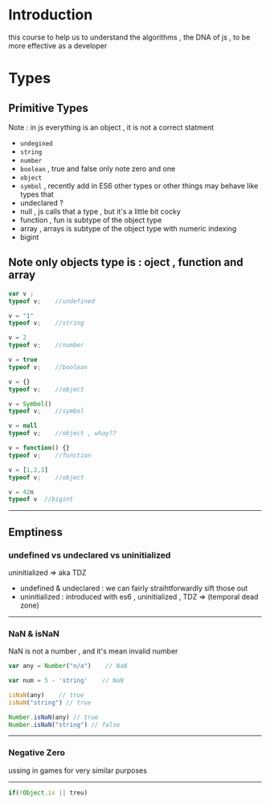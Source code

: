 # Introduction
this course to help us to understand the algorithms , the DNA of js , to be more
effective as a developer 


# Types
## Primitive Types
Note : in js everything is an object , it is not a correct statment 
- `undegined`
- `string`
- `number`
- `boolean` , true and false only note zero and one
- `object`
- `symbol` , recently add in ES6
other types or other things may behave like types that
- undeclared ?
- null , js calls that a type , but it's a little bit cocky
- function , fun is subtype of the object type
- array , arrays is subtype of the object type with numeric indexing
- bigint

**Note** only objects type is : oject , function and array 
---
```javascript
var v ;
typeof v;    //undefined

v = "1"
typeof v;    //string

v = 2
typeof v;    //number

v = true
typeof v;    //boolean

v = {}
typeof v;    //object

v = Symbol()
typeof v;    //symbol

v = null
typeof v;    //object , whay??

v = function() {}
typeof v;    //function

v = [1,2,3]
typeof v;    //object 

v = 42n
typeof v  //bigint
```
---
## Emptiness 
### undefined vs undeclared vs uninitialized
uninitialized => aka TDZ
- undefined & undeclared : we can fairly straihtforwardly sift those out
- uninitialized : introduced with es6 , uninitialized , TDZ => (temporal dead zone)
---
### NaN & isNaN

NaN is not a number , and it's mean invalid number
```javascript
var any = Number("n/a")    // NaN

var num = 5 - 'string'    // NaN

isNaN(any)    // true
isNaN("string") // true

Number.isNaN(any) // true
Number.isNaN("string") // false
```
---
### Negative Zero

ussing in games for very similar purposes 

---

```js
if(!Object.is || treu)
```




















